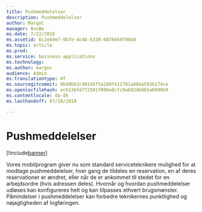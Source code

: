 ```yaml
---
title: Pushmeddelelser
description: Pushmeddelelser
author: MargoC
manager: AnnBe
ms.date: 7/22/2018
ms.assetid: 6c2eb9e7-9bfe-4c4b-b338-6876669f06b8
ms.topic: article
ms.prod: 
ms.service: business-applications
ms.technology: 
ms.author: margoc
audience: Admin
ms.translationtype: HT
ms.sourcegitcommit: 0b40bb3c98145f5a260f412701a884a5936174ce
ms.openlocfilehash: ecb13bfd772501f09be8cfc9ab92db085a6099b9
ms.contentlocale: da-dk
ms.lasthandoff: 07/18/2018

---
```


#  <a name="push-notifications"></a>Pushmeddelelser

[!include[banner](../../../../includes/banner.md)]

Vores mobilprogram giver nu som standard serviceteknikere mulighed for at modtage pushmeddelelser, hver gang de tildeles en reservation, en af deres reservationer er ændret, eller når de er ankommet til stedet for en arbejdsordre (hvis adressen deles). Hvornår og hvordan pushmeddelelser udløses kan konfigureres helt og kan tilpasses ethvert brugsmønster. Påmindelser i pushmeddelelser kan forbedre teknikernes punktlighed og nøjagtigheden af logføringen.

